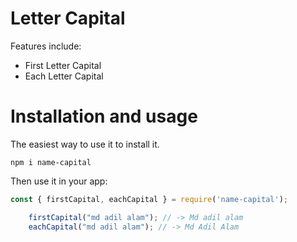 # Letter Capital

Features include:

- First Letter Capital
- Each Letter Capital

# Installation and usage

The easiest way to use it to install it.

```
npm i name-capital
```

Then use it in your app:

```js
const { firstCapital, eachCapital } = require('name-capital');

    firstCapital("md adil alam"); // -> Md adil alam
    eachCapital("md adil alam"); // -> Md Adil Alam
```